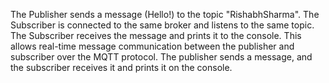 The Publisher sends a message (Hello!) to the topic "RishabhSharma".
The Subscriber is connected to the same broker and listens to the same topic.
The Subscriber receives the message and prints it to the console.
This allows real-time message communication between the publisher and subscriber over the MQTT protocol. The publisher sends a message, and the subscriber receives it and prints it on the console.
